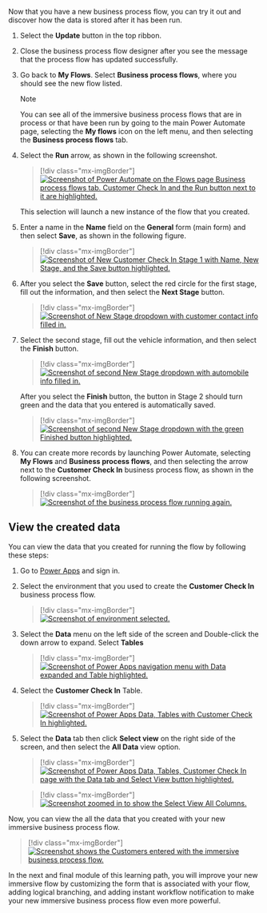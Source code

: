 Now that you have a new business process flow, you can try it out and discover how the data is stored after it has been run.

1.  Select the **Update** button in the top ribbon.

1.  Close the business process flow designer after you see the message that the process flow has updated successfully.

1.  Go back to **My Flows**. Select **Business process flows**, where you should see the new flow listed.

	> [!NOTE]
	> You can see all of the immersive business process flows that are in process or that have been run by going to the main Power Automate page, selecting the **My flows** icon on the left menu, and then selecting the **Business process flows** tab.

1.  Select the **Run** arrow, as shown in the following screenshot.

	> [!div class="mx-imgBorder"]
	> [![Screenshot of Power Automate on the Flows page Business process flows tab. Customer Check In and the Run button next to it are highlighted.](../media/21-run-check-business-process-flow.png)](../media/21-run-check-business-process-flow.png#lightbox)

    This selection will launch a new instance of the flow that you created.

1.  Enter a name in the **Name** field on the **General** form (main form) and then select **Save**, as shown in the following figure.

	> [!div class="mx-imgBorder"]
	> [![Screenshot of New Customer Check In Stage 1 with Name, New Stage, and the Save button highlighted.](../media/22-check-stage-1.png)](../media/22-check-stage-1.png#lightbox)

1.  After you select the **Save** button, select the red circle for the first stage, fill out the information, and then select the **Next Stage** button.

	> [!div class="mx-imgBorder"]
	> [![Screenshot of New Stage dropdown with customer contact info filled in.](../media/23-stage-1.png)](../media/23-stage-1.png#lightbox)    

1.  Select the second stage, fill out the vehicle information, and then select the **Finish** button.

	> [!div class="mx-imgBorder"]
	> [![Screenshot of second New Stage dropdown with automobile info filled in.](../media/24-stage-2.png)](../media/24-stage-2.png#lightbox)

    After you select the **Finish** button, the button in Stage 2 should turn green and the data that you entered is automatically saved.

	> [!div class="mx-imgBorder"]
	> [![Screenshot of second New Stage dropdown with the green Finished button highlighted.](../media/25-business-process-flow-complete.png)](../media/25-business-process-flow-complete.png#lightbox)

1.  You can create more records by launching Power Automate, selecting **My Flows** and **Business process flows**, and then selecting the arrow next to the **Customer Check In** business process flow, as shown in the following screenshot.

	> [!div class="mx-imgBorder"]
	> [![Screenshot of the business process flow running again.](../media/26-run-business-process-flow-again.png)](../media/26-run-business-process-flow-again.png#lightbox)

## View the created data

You can view the data that you created for running the flow by following these steps:

1.  Go to [Power Apps](https://make.powerapps.com/?azure-portal=true) and sign in.

1.  Select the environment that you used to create the **Customer Check In** business process flow.

	> [!div class="mx-imgBorder"]
	> [![Screenshot of environment selected.](../media/27-launch-power-apps.png)](../media/27-launch-power-apps.png#lightbox)    

1.  Select the **Data** menu on the left side of the screen and Double-click the down arrow to expand. Select **Tables**

	> [!div class="mx-imgBorder"]
	> [![Screenshot of Power Apps navigation menu with Data expanded and Table highlighted.](../media/30-expand-tables-menu.png)](../media/30-expand-tables-menu.png#lightbox)

1.  Select the **Customer Check In** Table.

	> [!div class="mx-imgBorder"]
	> [![Screenshot of Power Apps Data, Tables with Customer Check In highlighted.](../media/31-select-check-table.png)](../media/31-select-check-table.png#lightbox) 

1.  Select the **Data** tab then click **Select view** on the right side of the screen, and then select the **All Data** view option.

	> [!div class="mx-imgBorder"]
	> [![Screenshot of Power Apps Data, Tables, Customer Check In page with the Data tab and Select View button highlighted.](../media/32-select-data-tab-all-data-view.png)](../media/32-select-data-tab-all-data-view.png#lightbox)

	> [!div class="mx-imgBorder"]
	> [![Screenshot zoomed in to show the Select View All Columns.](../media/33-select-all-columns-view.png)](../media/33-select-all-columns-view.png#lightbox)    

Now, you can view the all the data that you created with your new immersive business process flow.

> [!div class="mx-imgBorder"]
> [![Screenshot shows the Customers entered with the immersive business process flow.](../media/34-close-up-all-data-view.png)](../media/34-close-up-all-data-view.png#lightbox)

In the next and final module of this learning path, you will improve your new immersive flow by customizing the form that is associated with your flow, adding logical branching, and adding instant workflow notification to make your new immersive business process flow even more powerful.
